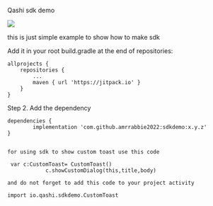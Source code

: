 Qashi sdk demo

[![](https://jitpack.io/v/amrrabbie2022/sdkdemo.svg)](https://jitpack.io/#amrrabbie2022/sdkdemo)

this is just simple example to show how to make sdk 


Add it in your root build.gradle at the end of repositories:

	allprojects {
		repositories {
			...
			maven { url 'https://jitpack.io' }
		}
	}
Step 2. Add the dependency

	dependencies {
	        implementation 'com.github.amrrabbie2022:sdkdemo:x.y.z'
	}
	
	
	for using sdk to show custom toast use this code
	
	 var c:CustomToast= CustomToast()
                c.showCustomDialog(this,title,body)
	
	and do not forget to add this code to your project activity
	
	import io.qashi.sdkdemo.CustomToast
